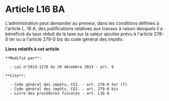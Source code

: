 # Article L16 BA

L'administration peut demander au preneur, dans les conditions définies à l'article L. 16 A, des justifications relatives aux
travaux à raison desquels il a bénéficié du taux réduit de la taxe sur la valeur ajoutée prévu à l'article 278-0 ter ou à
l'article 279-0 bis du code général des impôts.

**Liens relatifs à cet article**

	**Modifié par**:

	  - Loi n°2013-1278 du 29 décembre 2013 - art. 9

	**Cite**:

	  - Code général des impôts, CGI. - art. 278-0 ter (T)
	  - Code général des impôts, CGI. - art. 279-0 bis
	  - Livre des procédures fiscales - art. L16 A
